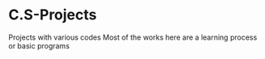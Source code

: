 # C.S-Projects
Projects with various codes
Most of the works here are a learning process or basic programs
